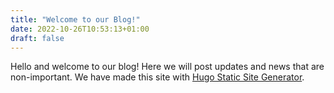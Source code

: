 ```yaml
---
title: "Welcome to our Blog!"
date: 2022-10-26T10:53:13+01:00
draft: false
---
```


Hello and welcome to our blog! Here we will post updates and news that are non-important. We have made this site with [Hugo Static Site Generator](https://gohugo.io).